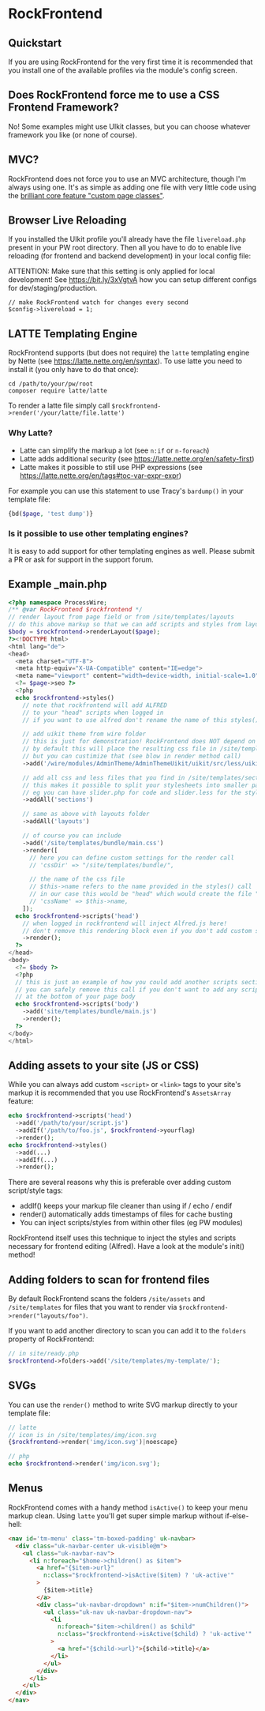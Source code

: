 # RockFrontend

## Quickstart

If you are using RockFrontend for the very first time it is recommended that you install one of the available profiles via the module's config screen.

## Does RockFrontend force me to use a CSS Frontend Framework?

No! Some examples might use UIkit classes, but you can choose whatever framework you like (or none of course).

## MVC?

RockFrontend does not force you to use an MVC architecture, though I'm always using one. It's as simple as adding one file with very little code using the [brilliant core feature "custom page classes"](https://processwire.com/blog/posts/pw-3.0.152/#new-ability-to-specify-custom-page-classes).

## Browser Live Reloading

If you installed the UIkit profile you'll already have the file `livereload.php` present in your PW root directory. Then all you have to do to enable live reloading (for frontend and backend development) in your local config file:

ATTENTION: Make sure that this setting is only applied for local development! See https://bit.ly/3xVgtvA how you can setup different configs for dev/staging/production.

```
// make RockFrontend watch for changes every second
$config->livereload = 1;
```

## LATTE Templating Engine

RockFrontend supports (but does not require) the `latte` templating engine by Nette (see https://latte.nette.org/en/syntax). To use latte you need to install it (you only have to do that once):

```
cd /path/to/your/pw/root
composer require latte/latte
```

To render a latte file simply call `$rockfrontend->render('/your/latte/file.latte')`

### Why Latte?

* Latte can simplify the markup a lot (see `n:if` or `n-foreach`)
* Latte adds additional security (see https://latte.nette.org/en/safety-first)
* Latte makes it possible to still use PHP expressions (see https://latte.nette.org/en/tags#toc-var-expr-expr)

For example you can use this statement to use Tracy's `bardump()` in your template file:

```php
{bd($page, 'test dump')}
```

### Is it possible to use other templating engines?

It is easy to add support for other templating engines as well. Please submit a PR or ask for support in the support forum.

## Example _main.php

```php
<?php namespace ProcessWire;
/** @var RockFrontend $rockfrontend */
// render layout from page field or from /site/templates/layouts
// do this above markup so that we can add scripts and styles from layout files
$body = $rockfrontend->renderLayout($page);
?><!DOCTYPE html>
<html lang="de">
<head>
  <meta charset="UTF-8">
  <meta http-equiv="X-UA-Compatible" content="IE=edge">
  <meta name="viewport" content="width=device-width, initial-scale=1.0">
  <?= $page->seo ?>
  <?php
  echo $rockfrontend->styles()
    // note that rockfrontend will add ALFRED
    // to your "head" scripts when logged in
    // if you want to use alfred don't rename the name of this styles() call

    // add uikit theme from wire folder
    // this is just for demonstration! RockFrontend does NOT depend on UIkit!
    // by default this will place the resulting css file in /site/templates
    // but you can custimize that (see blow in render method call)
    ->add('/wire/modules/AdminTheme/AdminThemeUikit/uikit/src/less/uikit.theme.less')

    // add all css and less files that you find in /site/templates/sections
    // this makes it possible to split your stylesheets into smaller parts
    // eg you can have slider.php for code and slider.less for the styling
    ->addAll('sections')

    // same as above with layouts folder
    ->addAll('layouts')

    // of course you can include
    ->add('/site/templates/bundle/main.css')
    ->render([
      // here you can define custom settings for the render call
      // 'cssDir' => "/site/templates/bundle/",

      // the name of the css file
      // $this->name refers to the name provided in the styles() call
      // in our case this would be "head" which would create the file "head.css"
      // 'cssName' => $this->name,
    ]);
  echo $rockfrontend->scripts('head')
    // when logged in rockfrontend will inject Alfred.js here!
    // don't remove this rendering block even if you don't add custom scripts
    ->render();
  ?>
</head>
<body>
  <?= $body ?>
  <?php
  // this is just an example of how you could add another scripts section
  // you can safely remove this call if you don't want to add any scripts
  // at the bottom of your page body
  echo $rockfrontend->scripts('body')
    ->add('site/templates/bundle/main.js')
    ->render();
  ?>
</body>
</html>
```

## Adding assets to your site (JS or CSS)

While you can always add custom `<script>` or `<link>` tags to your site's markup it is recommended that you use RockFrontend's `AssetsArray` feature:

```php
echo $rockfrontend->scripts('head')
  ->add('/path/to/your/script.js')
  ->addIf('/path/to/foo.js', $rockfrontend->yourflag)
  ->render();
echo $rockfrontend->styles()
  ->add(...)
  ->addIf(...)
  ->render();
```

There are several reasons why this is preferable over adding custom script/style tags:

* addIf() keeps your markup file cleaner than using if / echo / endif
* render() automatically adds timestamps of files for cache busting
* You can inject scripts/styles from within other files (eg PW modules)

RockFrontend itself uses this technique to inject the styles and scripts necessary for frontend editing (Alfred). Have a look at the module's init() method!

## Adding folders to scan for frontend files

By default RockFrontend scans the folders `/site/assets` and `/site/templates` for files that you want to render via `$rockfrontend->render("layouts/foo")`.

If you want to add another directory to scan you can add it to the `folders` property of RockFrontend:

```php
// in site/ready.php
$rockfrontend->folders->add('/site/templates/my-template/');
```

## SVGs

You can use the `render()` method to write SVG markup directly to your template file:

```php
// latte
// icon is in /site/templates/img/icon.svg
{$rockfrontend->render('img/icon.svg')|noescape}

// php
echo $rockfrontend->render('img/icon.svg');
```

## Menus

RockFrontend comes with a handy method `isActive()` to keep your menu markup clean. Using `latte` you'll get super simple markup without if-else-hell:

```html
<nav id='tm-menu' class='tm-boxed-padding' uk-navbar>
  <div class="uk-navbar-center uk-visible@m">
    <ul class="uk-navbar-nav">
      <li n:foreach="$home->children() as $item">
        <a href="{$item->url}"
          n:class="$rockfrontend->isActive($item) ? 'uk-active'"
        >
          {$item->title}
        </a>
        <div class="uk-navbar-dropdown" n:if="$item->numChildren()">
          <ul class="uk-nav uk-navbar-dropdown-nav">
            <li
              n:foreach="$item->children() as $child"
              n:class="$rockfrontend->isActive($child) ? 'uk-active'"
            >
              <a href="{$child->url}">{$child->title}</a>
            </li>
          </ul>
        </div>
      </li>
    </ul>
  </div>
</nav>
